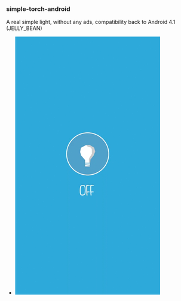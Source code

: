 ### simple-torch-android
A real simple light, without any ads, compatibility back to Android 4.1 (JELLY_BEAN)


- ![](APK/simple-torche-video.gif)
